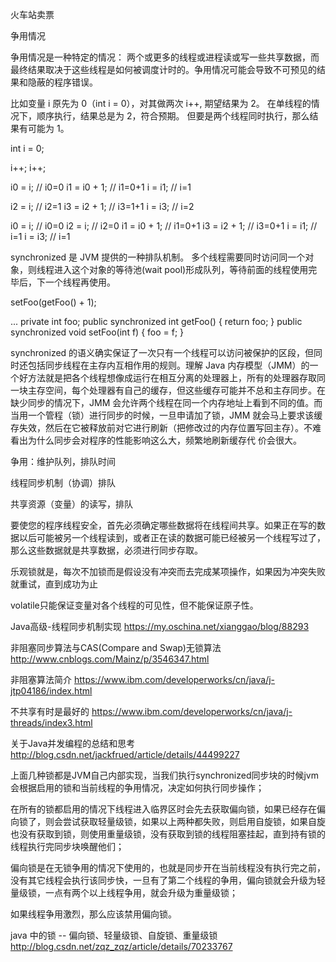 火车站卖票

争用情况

争用情况是一种特定的情况：
两个或更多的线程或进程读或写一些共享数据，而最终结果取决于这些线程是如何被调度计时的。争用情况可能会导致不可预见的结果和隐蔽的程序错误。

比如变量 i 原先为 0（int i = 0），对其做两次 i++, 期望结果为 2。
在单线程的情况下，顺序执行，结果总是为 2，符合预期。
但要是两个线程同时执行，那么结果有可能为 1。

int i = 0;

i++;
i++;

i0 = i; // i0=0
i1 = i0 + 1; // i1=0+1
i = i1; // i=1

i2 = i; // i2=1
i3 = i2 + 1; // i3=1+1
i = i3; // i=2



i0 = i; // i0=0
                          i2 = i; // i2=0
i1 = i0 + 1; // i1=0+1
                          i3 = i2 + 1; // i3=0+1
i = i1; // i=1
                          i = i3; // i=1







synchronized 是 JVM 提供的一种排队机制。
多个线程需要同时访问同一个对象，则线程进入这个对象的等待池(wait pool)形成队列，等待前面的线程使用完毕后，下一个线程再使用。






setFoo(getFoo() + 1);

...
 private int foo;
 public synchronized int getFoo() { return foo; } 
 public synchronized void setFoo(int f) { foo = f; }
 
 
 synchronized 的语义确实保证了一次只有一个线程可以访问被保护的区段，但同时还包括同步线程在主存内互相作用的规则。理解 Java 内存模型（JMM）的一个好方法就是把各个线程想像成运行在相互分离的处理器上，所有的处理器存取同一块主存空间，每个处理器有自己的缓存，但这些缓存可能并不总和主存同步。在缺少同步的情况下，JMM 会允许两个线程在同一个内存地址上看到不同的值。而当用一个管程（锁）进行同步的时候，一旦申请加了锁，JMM 就会马上要求该缓存失效，然后在它被释放前对它进行刷新（把修改过的内存位置写回主存）。不难看出为什么同步会对程序的性能影响这么大，频繁地刷新缓存代 价会很大。
 
 
 争用：维护队列，排队时间
 
 线程同步机制（协调）排队
 
 共享资源（变量）的读写，排队
 
 
 要使您的程序线程安全，首先必须确定哪些数据将在线程间共享。如果正在写的数据以后可能被另一个线程读到，或者正在读的数据可能已经被另一个线程写过了，那么这些数据就是共享数据，必须进行同步存取。
 
 
 乐观锁就是，每次不加锁而是假设没有冲突而去完成某项操作，如果因为冲突失败就重试，直到成功为止
 
 volatile只能保证变量对各个线程的可见性，但不能保证原子性。
 
 Java高级-线程同步机制实现
 https://my.oschina.net/xianggao/blog/88293
 
 非阻塞同步算法与CAS(Compare and Swap)无锁算法
 http://www.cnblogs.com/Mainz/p/3546347.html
 
 非阻塞算法简介
 https://www.ibm.com/developerworks/cn/java/j-jtp04186/index.html
 
 不共享有时是最好的
 https://www.ibm.com/developerworks/cn/java/j-threads/index3.html
 
 关于Java并发编程的总结和思考
 http://blog.csdn.net/jackfrued/article/details/44499227
 
 
 上面几种锁都是JVM自己内部实现，当我们执行synchronized同步块的时候jvm会根据启用的锁和当前线程的争用情况，决定如何执行同步操作；

在所有的锁都启用的情况下线程进入临界区时会先去获取偏向锁，如果已经存在偏向锁了，则会尝试获取轻量级锁，如果以上两种都失败，则启用自旋锁，如果自旋也没有获取到锁，则使用重量级锁，没有获取到锁的线程阻塞挂起，直到持有锁的线程执行完同步块唤醒他们；

偏向锁是在无锁争用的情况下使用的，也就是同步开在当前线程没有执行完之前，没有其它线程会执行该同步快，一旦有了第二个线程的争用，偏向锁就会升级为轻量级锁，一点有两个以上线程争用，就会升级为重量级锁；

如果线程争用激烈，那么应该禁用偏向锁。

java 中的锁 -- 偏向锁、轻量级锁、自旋锁、重量级锁
http://blog.csdn.net/zqz_zqz/article/details/70233767